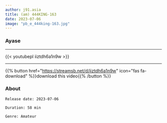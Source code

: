 ```yaml
---
author: j91.asia
title: (am) 444KING-163
date: 2023-07-06
image: "pb_e_444king-163.jpg"
---
```


### Ayase
___

{{< youtubepl iiztdh6a1n9w >}}
___

{{% button href="https://streamsb.net/d/iiztdh6a1n9w" icon="fas fa-download" %}}download this video{{% /button %}}
### About

`Release date: 2023-07-06`

`Duration: 58 min`

`Genre:	Amateur`